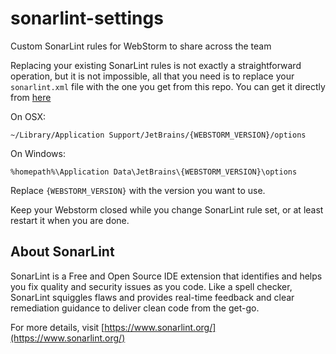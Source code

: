 # sonarlint-settings
Custom SonarLint rules for WebStorm to share across the team

Replacing your existing SonarLint rules is not exactly a straightforward operation, but it is not impossible, all that you need is to replace your `sonarlint.xml` file with the one you get from this repo. You can get it directly from [here](https://raw.githubusercontent.com/skitsanosinc/sonarlint-settings/main/sonarlint.xml)


On OSX:
```
~/Library/Application Support/JetBrains/{WEBSTORM_VERSION}/options
```

On Windows:
```
%homepath%\Application Data\JetBrains\{WEBSTORM_VERSION}\options
```

Replace `{WEBSTORM_VERSION}` with the version you want to use.

Keep your Webstorm closed while you change SonarLint rule set, or at least restart it when you are done.

## About SonarLint

SonarLint is a Free and Open Source IDE extension that identifies and helps you fix quality and security issues as you code. Like a spell checker, SonarLint squiggles flaws and provides real-time feedback and clear remediation guidance to deliver clean code from the get-go.

For more details, visit [https://www.sonarlint.org/](https://www.sonarlint.org/)
